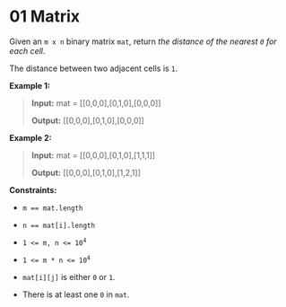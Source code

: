 # 01 Matrix

Given an <code>m x n</code> binary matrix <code>mat</code>, return *the distance of the nearest *<code>0</code>* for each cell*.

The distance between two adjacent cells is <code>1</code>.


**Example 1:**
>
> **Input:** mat = [[0,0,0],[0,1,0],[0,0,0]]
>
> **Output:** [[0,0,0],[0,1,0],[0,0,0]]

**Example 2:**
>
> **Input:** mat = [[0,0,0],[0,1,0],[1,1,1]]
>
> **Output:** [[0,0,0],[0,1,0],[1,2,1]]


**Constraints:**

- <code>m == mat.length</code>

- <code>n == mat[i].length</code>

- <code>1 &lt;= m, n &lt;= 10<sup>4</sup></code>

- <code>1 &lt;= m * n &lt;= 10<sup>4</sup></code>

- <code>mat[i][j]</code> is either <code>0</code> or <code>1</code>.

- There is at least one <code>0</code> in <code>mat</code>.
